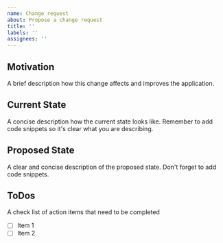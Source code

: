 ```yaml
---
name: Change request
about: Propose a change request
title: ''
labels: ''
assignees: ''
---
```


## Motivation
A brief description how this change affects and improves the application.

## Current State
A concise description how the current state looks like. Remember to add code snippets so it's clear what you are describing.

## Proposed State
A clear and concise description of the proposed state. Don't forget to add code snippets.

## ToDos
A check list of action items that need to be completed
 - [ ] Item 1
 - [ ] Item 2